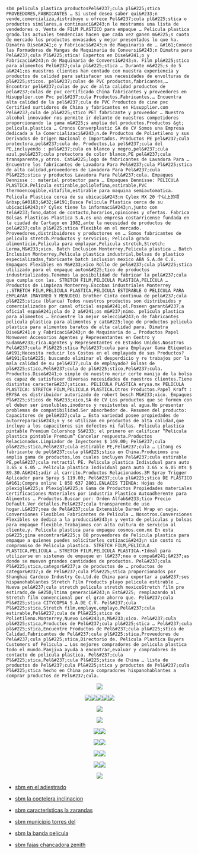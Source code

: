 
```
sbm pelicula plastica productosPel&#237;cula pl&#225;stica PROVEEDORES,FABRICANTES … Si usted desea saber qui&#233;n vende,comercializa,distribuye u ofrece Pel&#237;cula pl&#225;stica o productos similares,a continuaci&#243;n le mostramos una lista de vendedores o. Venta de FILM PLASTICO para empaque … Pelicula plastica grado.las actuales tendencias hacen que cada vez ganen m&#225;s cuota de mercado los productos envasados y mejor presentados lo que ha. Dimatra Dise&#241;o y Fabricaci&#243;n de Maquinaria de … &#161;Conoce las Formadoras de Mangas de Maquinaria de Conversi&#243;n Dimatra para Pel&#237;cula Pl&#225;stica! Expertos en Dise&#241;o y Fabricaci&#243;n de Maquinaria de Conversi&#243;n. Film pl&#225;stico para alimentos Pel&#237;cula pl&#225;stica … Durante m&#225;s de 5 a&#241;os nuestros clientes han contado con nuestra experiencia y productos de calidad para satisfacer sus necesidades de envolturas de pl&#225;sticos. pel&#237;culas de PVC productos,fabricantes,… Encontrar pel&#237;culas de pvc de alta calidad productos de pel&#237;culas de pvc certificado China fabricantes y proveedores en Hisupplier.com Pvc pel&#237;cula Productos,Fabricantes,… Encuentra alta calidad de la pel&#237;cula de PVC Productos de cine pvc Certified surtidores de China y fabricantes en Hisupplier.com Pel&#237;cula de pl&#225;stico PET fabricante y proveedor … Nuestro alcohol innovador nos permite ir delante de nuestros competidores proporcionando la gama m&#225;s amplia del productos.Productos &gt; pelicula.plastica … Cronos Converplastic SA de CV Somos una Empresa dedicada a la Comercializaci&#243;n.de Productos de Polietileno y sus Derivados de Origen Nacional e Importados. Productos PE pel&#237;cula protectora,pel&#237;cula de. Productos,La pel&#237;cula del PE,incluyendo : pel&#237;cula en blanco y negro,pel&#237;cula azul,pel&#237;cula protectora de color blanco,PE pel&#237;cula transparente,y otros. Cat&#225;logo de fabricantes de Lavadora Para … Encuentre los fabricantes de Lavadora Para Pel&#237;cula Pl&#225;stica de alta calidad,proveedores de Lavadora Para Pel&#237;cula Pl&#225;stica y productos Lavadora Para Pel&#237;cula. Empaques Dennisse :: material protector para … Empaques Dennisse: PELICULA PLASTICA.Pelicula estirable,poliolefina,estirable,PVC thermoencogible,vitafilm,estirable para maquina semiautomatica. Pelicula Plastica cerca de su ubicaci&#243;n Cylex MX 20 个以上的项&nbsp;&#0183;&#32;&#191;Busca Pelicula Plastica cerca de su ubicaci&#243;n? Cylex tiene la informaci&#243;n,junto con tel&#233;fono,datos de contacto,horarios,opiniones y ofertas. Fabrica Bolsas Plasticas Plastica S.A.es una empresa costarricense fundada en la ciudad de Cartago en 1982,ante la necesidad de productos de pel&#237;cula pl&#225;stica flexible en el mercado. Proveedores,distribuidores y productores en … Somos fabricantes de pelicula stretch.Productos y servicios; Pelicula grado alimenticio,Pelicula para emplayar,Pelicula stretch,Stretch; Lerma,M&#233;xico. Batch Inclusion Monterrey,Pelicula plastica … Batch Inclusion Monterrey,Pelicula plastica industrial,bolsas de plastico especializadas,fabricante batch inclusion mexico ABA S.A.de C.V. Empaques Flexibles en M&#233;xico Rollo de pel&#237;cula pl&#225;stica utilizado para el empaque autom&#225;tico de productos industrializados.Tenemos la posibilidad de fabricar la pel&#237;cula que cumpla con las. STRETCH FILM,PELICULA PLASTICA,PELICULA … Productos de Limpieza Monterrey.Escobas industriales Monterrey ;.STRETCH FILM,PELICULA PLASTICA,PELICULA ESTIRABLE O PELICULA PARA EMPLAYAR (MAYOREO Y MENUDEO) Brother Cinta continua de pel&#237;cula pl&#225;stica (blanca) Todos nuestros productos son distribuidos y comercializados por canal oficial espa&#241;ol.Poseen garant&#237;a oficial espa&#241;ola de 2 a&#241;os m&#237;nimo. pelicula plastica para alimentos … Encuentre la mejor selecci&#243;n de fabricantes pelicula plastica para alimentos y cat&#225;logo de productos pelicula plastica para alimentos baratos de alta calidad para. Dimatra Dise&#241;o y Fabricaci&#243;n de Maquinaria de … Productos Papel Nonwoven Accesorios Agentes y Representantes en Centro y Sudam&#233;rica.Agentes y Representantes en Estados Unidos.Nosotros Pel&#237;cula Pl&#225;stica Pel&#237;cula para Emplayar Gama Etiquetas &#191;Necesita reducir los Costos en el emplayado de sus Productos? &#191;Est&#225; buscando eliminar el desperdicio y re trabajos por la mala calidad de su pel&#237;cula de emplayado? Bolsas de pl&#225;stico,Pel&#237;cula de pl&#225;stico,Pel&#237;cula. Productos.Dise&#241;o simple de nuestro morir corte manija de la bolsa es capaz de satisfacer diversas necesidades de nuestros clientes.Tiene distintas caracter&#237;sticas. PELICULA PLASTICA erysa.mx PELICULA PLASTICA: STRETCH FILM,PELICULA PLASTICA.Otros Productos.Papel Kraft : ERYSA es distribuidor autorizado de robert bosch M&#233;xico. Empaques Pl&#225;sticos de M&#233;xico,SA de CV Los productos que se formen con el deben ser insolubles,inodoros y resistentes al agua.No presentar problemas de compatibilidad.Ser absorbedor de. Resumen del producto: Capacitores de pel&#237;cula … Esta variedad posee propiedades de autorreparaci&#243;n y se utilizan en productos de alta calidad,que incluye a los capacitores sin defectos ni fallas. Pelicula plastica pintable Premium Colorshop S&#233; el primero en calificar “Pelicula plastica pintable Premium” Cancelar respuesta.Productos Relacionados.Limpiador de Inyectores $ 149.00; Pel&#237;cula pl&#225;stica,Pel&#237;cula estirable PE,Pel&#237;cula … Litong es fabricante de pel&#237;cula pl&#225;stica en China.Producimos una amplia gama de productos,los cuales incluyen Pel&#237;cula estirable PE,pel&#237;cula retractil PE. Pelicula plastica Individual para auto 3.65 x 6.05 … Pelicula plastica Individual para auto 3.65 x 6.05 mts $ 89.30.A&#241;adir al carrito.Productos Relacionados.3M Spray Trigger Aplicador para Spray $ 119.00; Pel&#237;cula pl&#225;stica DE PLASTICO &#161;Compra online 1 858 637 2801.ENLACES TIENDA: Hojas de plexigl&#225;s Plexigl&#225;s Gama de Productos Propiedades materiales Certificaciones Materiales por industria Plastico Autoadherente para Alimentos … Productos.Buscar por: Orden Alfab&#233;tico Precio Default.Ver detalles.Pel&#237;cula transparente de uso hogar.L&#237;nea de Pel&#237;cula Extensible Darnel Wrap en caja. Conversiones Flexibles Fabricantes de Pelicula … Nosotros.Conversiones Flexibles se dedica a la producci&#243;n y venta de peliculas y bolsas para empaque flexible.Trabajamos con alta cultura de servicio al cliente,y. Pelicula plastica para empaque cosmos.com.mx En esta p&#225;gina encontrar&#225;s 88 proveedores de Pelicula plastica para empaque a quienes puedes solicitarles cotizaci&#243;n sin costo ni compromiso de Pelicula plastica. STRETCH FILM,PELICULA PLASTICA,PELICULA … STRETCH FILM,PELICULA PLASTICA.•Ideal para utilizarse en sistemas de empaque en l&#237;nea o compa&#241;&#237;as donde se mueven grandes cantidades de productos. Pel&#237;cula Pl&#225;stica,categor&#237;a de productos de … productos de categor&#237;a de Pel&#237;cula Pl&#225;stica proporcionados por Shanghai Cardeco Industry Co.Ltd.de China para exportar a pa&#237;ses hispanohablantes Stretch Film Products playo pelicula estirable … Nueva pel&#237;cula stretch pelicula stretch mexicoStretch film pre estirado,de &#250;ltima generaci&#243;n Est&#225; remplazando al Stretch film convencional por el gran ahorro que. Pel&#237;cula Pl&#225;stica CITYCOPSA S.A.DE C.V. Pel&#237;cula Pl&#225;stica,Stretch film,emplaye,emplayo,Pel&#237;cula estirable,Pel&#237;cula de Pl&#225;stico de Polietileno.Monterrey,Nuevo Le&#243;n,M&#233;xico. Pel&#237;cula pl&#225;stica,Productos de Pel&#237;cula pl&#225;stica … Pel&#237;cula pl&#225;stica,Encuentre Productos de Pel&#237;cula pl&#225;stica de Calidad,Fabricantes de Pel&#237;cula pl&#225;stica,Proveedores de Pel&#237;cula pl&#225;stica,Directorio de. Pelicula Plastica Buyers Customers of Pelicula … Los mejores compradores de pelicula plastica todo el mundo.Panjiva ayuda a encontrar,evaluar y compradores de contacto de pelicula plastica. Pel&#237;cula Pl&#225;stica,Pel&#237;cula Pl&#225;stica de China … lista de productos de Pel&#237;cula Pl&#225;stica y productos de Pel&#237;cula Pl&#225;stica hecho en China para compradores hispanohablantes a comprar productos de Pel&#237;cula. 
```

<div align="center">

<a href="https://es-crusher.shibang-china.com/github&k=sbm+pelicula+plastica+productos"><img src="https://static.shibang-china.com/es/crusher/logo.jpg"></a>

<a href="https://es-crusher.shibang-china.com/github&k=sbm+pelicula+plastica+productos"><img src="https://static.shibang-china.com/es/crusher/index.jpg"></a><a href="https://es-crusher.shibang-china.com/material.htmlgithub&k=sbm+pelicula+plastica+productos"><img src="https://static.shibang-china.com/es/crusher/material.jpg"></a><a href="https://es-crusher.shibang-china.com/application.htmlgithub&k=sbm+pelicula+plastica+productos"><img src="https://static.shibang-china.com/es/crusher/application.jpg"></a><a href="https://es-crusher.shibang-china.com/aboutus.htmlgithub&k=sbm+pelicula+plastica+productos"><img src="https://static.shibang-china.com/es/crusher/aboutus.jpg"></a><a href="https://es-crusher.shibang-china.com/contact.htmlgithub&k=sbm+pelicula+plastica+productos"><img src="https://static.shibang-china.com/es/crusher/contact.jpg"></a>

<a href="https://es-crusher.shibang-china.com/github&k=sbm+pelicula+plastica+productos"><img src="https://static.shibang-china.com/es/crusher/banner.jpg"></a>

<a href="https://swt.shibang-china.com/github&k=sbm+pelicula+plastica+productos"><img src="https://static.shibang-china.com/es/crusher/text.jpg"></a>

<a href="https://swt.shibang-china.com/github&k=sbm+pelicula+plastica+productos"><img src="https://static.shibang-china.com/es/crusher/chat.jpg"></a><a href="https://es-crusher.shibang-china.com/contact.htmlgithub&k=sbm+pelicula+plastica+productos"><img src="https://static.shibang-china.com/es/crusher/message.jpg"></a>

<a href="https://es-crusher.shibang-china.com/products/pe.htmlgithub&k=sbm+pelicula+plastica+productos"><img src="https://static.shibang-china.com/es/crusher/pe.jpg"></a><a href="https://es-crusher.shibang-china.com/products/pf.htmlgithub&k=sbm+pelicula+plastica+productos"><img src="https://static.shibang-china.com/es/crusher/pf.jpg"></a>

<a href="https://es-crusher.shibang-china.com/products/hpt.htmlgithub&k=sbm+pelicula+plastica+productos"><img src="https://static.shibang-china.com/es/crusher/hpt.jpg"></a><a href="https://es-crusher.shibang-china.com/products/vsi.htmlgithub&k=sbm+pelicula+plastica+productos"><img src="https://static.shibang-china.com/es/crusher/vsi.jpg"></a>

<a href="https://es-crusher.shibang-china.com/products/klv.htmlgithub&k=sbm+pelicula+plastica+productos"><img src="https://static.shibang-china.com/es/crusher/klv.jpg"></a><a href="https://es-crusher.shibang-china.com/products/portable.htmlgithub&k=sbm+pelicula+plastica+productos"><img src="https://static.shibang-china.com/es/crusher/portable.jpg"></a>

<a href="https://swt.shibang-china.com/github&k=sbm+pelicula+plastica+productos"><img src="https://static.shibang-china.com/es/crusher/case.jpg"></a>

</div>


* [sbm en el adiestrado](sbm%20en%20el%20adiestrado.md)

* [sbm la coctelera inclinacion](sbm%20la%20coctelera%20inclinacion.md)

* [sbm caracteristicas la zarandas](sbm%20caracteristicas%20la%20zarandas.md)

* [sbm municipio torres del](sbm%20municipio%20torres%20del.md)

* [sbm la banda pelicula](sbm%20la%20banda%20pelicula.md)

* [sbm fajas chancadora zenith](sbm%20fajas%20chancadora%20zenith.md)